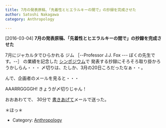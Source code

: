 ```yaml
---
title: 7月の発表原稿、「先着性とヒエラルキーの間で」の抄録を完成させた
author: Satoshi Nakagawa
category: Anthropology

---
```


[2016-03-04] **7月の発表原稿、「先着性とヒエラルキーの間で」の抄録を完成させた** 

 7月にジャカルタでひらかれる
ジム
［--Professor J.J. Fox --- ぼくの先生です。--］
の業績を記念した
[シンポジウム](http://simposiumjai.ui.ac.id/pre-symposium/)で
発表する抄録にそろそろ取り掛かろうかしらん・・・
〆切りは、たしか、3月の20日ころだったなぁ・・。

 んで、企画者のメールを見ると・・・

 AAARRGGGGH! きょうが〆切りじゃん！

 おおあわてで、
30分で
[書きあげて](/~satoshi/anthrop/works/paper-2/between.html)メールで送った。

 ＊ほっ＊

- Category: [Anthropology](https://merapano.github.io/categories.html#Anthropology)

